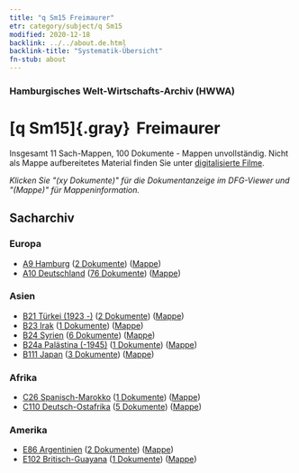 ```yaml
---
title: "q Sm15 Freimaurer"
etr: category/subject/q Sm15
modified: 2020-12-18
backlink: ../../about.de.html
backlink-title: "Systematik-Übersicht"
fn-stub: about
---
```


### Hamburgisches Welt-Wirtschafts-Archiv (HWWA)
# [q Sm15]{.gray}&#8201; Freimaurer&#160; 




Insgesamt 11 Sach-Mappen, 100 Dokumente - Mappen unvollständig.
Nicht als Mappe aufbereitetes Material finden Sie unter [digitalisierte Filme](/film/h1_sh).

_Klicken Sie "(xy Dokumente)" für die Dokumentanzeige im DFG-Viewer und "(Mappe)" für Mappeninformation._

## Sacharchiv




### Europa

- [A9 Hamburg](../../../geo/about.de.html#A9) (<a href="https://dfg-viewer.de/show/?tx_dlf[id]=https://pm20.zbw.eu/mets/sh/1409xx/140905/1459xx/145961/public.mets.de.xml" target="_blank">2 Dokumente</a>) ([Mappe](http://purl.org/pressemappe20/folder/sh/140905,145961))
- [A10 Deutschland](../../../geo/about.de.html#A10) (<a href="https://dfg-viewer.de/show/?tx_dlf[id]=https://pm20.zbw.eu/mets/sh/1261xx/126128/1459xx/145961/public.mets.de.xml" target="_blank">76 Dokumente</a>) ([Mappe](http://purl.org/pressemappe20/folder/sh/126128,145961))

### Asien

- [B21 Türkei (1923 -)](../../../geo/about.de.html#B21) (<a href="https://dfg-viewer.de/show/?tx_dlf[id]=https://pm20.zbw.eu/mets/sh/1411xx/141111/1459xx/145961/public.mets.de.xml" target="_blank">2 Dokumente</a>) ([Mappe](http://purl.org/pressemappe20/folder/sh/141111,145961))
- [B23 Irak](../../../geo/about.de.html#B23) (<a href="https://dfg-viewer.de/show/?tx_dlf[id]=https://pm20.zbw.eu/mets/sh/1411xx/141113/1459xx/145961/public.mets.de.xml" target="_blank">1 Dokumente</a>) ([Mappe](http://purl.org/pressemappe20/folder/sh/141113,145961))
- [B24 Syrien](../../../geo/about.de.html#B24) (<a href="https://dfg-viewer.de/show/?tx_dlf[id]=https://pm20.zbw.eu/mets/sh/1411xx/141114/1459xx/145961/public.mets.de.xml" target="_blank">6 Dokumente</a>) ([Mappe](http://purl.org/pressemappe20/folder/sh/141114,145961))
- [B24a Palästina (-1945)](../../../geo/about.de.html#B24a) (<a href="https://dfg-viewer.de/show/?tx_dlf[id]=https://pm20.zbw.eu/mets/sh/1411xx/141115/1459xx/145961/public.mets.de.xml" target="_blank">1 Dokumente</a>) ([Mappe](http://purl.org/pressemappe20/folder/sh/141115,145961))
- [B111 Japan](../../../geo/about.de.html#B111) (<a href="https://dfg-viewer.de/show/?tx_dlf[id]=https://pm20.zbw.eu/mets/sh/1412xx/141272/1459xx/145961/public.mets.de.xml" target="_blank">3 Dokumente</a>) ([Mappe](http://purl.org/pressemappe20/folder/sh/141272,145961))

### Afrika

- [C26 Spanisch-Marokko](../../../geo/about.de.html#C26) (<a href="https://dfg-viewer.de/show/?tx_dlf[id]=https://pm20.zbw.eu/mets/sh/1413xx/141359/1459xx/145961/public.mets.de.xml" target="_blank">1 Dokumente</a>) ([Mappe](http://purl.org/pressemappe20/folder/sh/141359,145961))
- [C110 Deutsch-Ostafrika](../../../geo/about.de.html#C110) (<a href="https://dfg-viewer.de/show/?tx_dlf[id]=https://pm20.zbw.eu/mets/sh/1414xx/141471/1459xx/145961/public.mets.de.xml" target="_blank">5 Dokumente</a>) ([Mappe](http://purl.org/pressemappe20/folder/sh/141471,145961))

### Amerika

- [E86 Argentinien](../../../geo/about.de.html#E86) (<a href="https://dfg-viewer.de/show/?tx_dlf[id]=https://pm20.zbw.eu/mets/sh/1416xx/141692/1459xx/145961/public.mets.de.xml" target="_blank">2 Dokumente</a>) ([Mappe](http://purl.org/pressemappe20/folder/sh/141692,145961))
- [E102 Britisch-Guayana](../../../geo/about.de.html#E102) (<a href="https://dfg-viewer.de/show/?tx_dlf[id]=https://pm20.zbw.eu/mets/sh/1417xx/141700/1459xx/145961/public.mets.de.xml" target="_blank">1 Dokumente</a>) ([Mappe](http://purl.org/pressemappe20/folder/sh/141700,145961))


